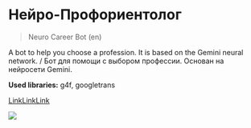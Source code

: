 # Нейро-Профориентолог
> Neuro Career Bot (en)

A bot to help you choose a profession. It is based on the Gemini neural network. / Бот для помощи с выбором профессии. Основан на нейросети Gemini.

<strong>Used libraries:</strong> g4f, googletrans

[LinkLinkLink](https://t.me/NeuroCareerBot)

![](https://i.pinimg.com/564x/e4/84/7c/e4847cf1d2df3f32b9d223106f654da2.jpg)